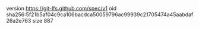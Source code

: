 version https://git-lfs.github.com/spec/v1
oid sha256:5f21b5af04c9ca106bacdca50059796ac99939c21705474a45aabdaf26a2e763
size 887
